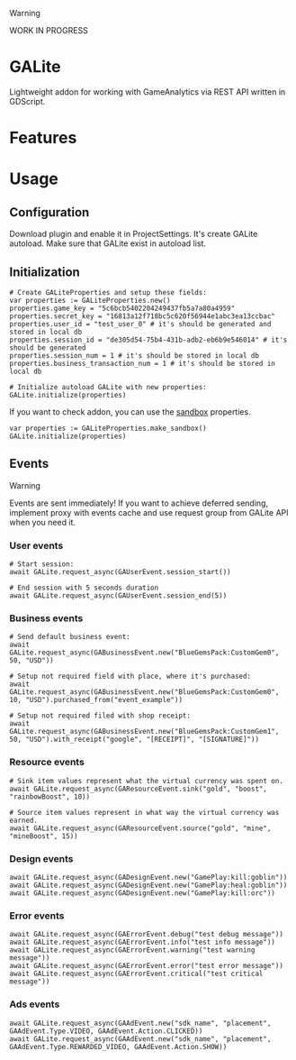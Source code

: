 > [!WARNING]
> WORK IN PROGRESS

# GALite

Lightweight addon for working with GameAnalytics via REST API written in GDScript.

# Features

# Usage

## Configuration

Download plugin and enable it in ProjectSettings. It's create GALite autoload. Make sure that GALite exist in autoload list.

## Initialization

```gdscript
# Create GALiteProperties and setup these fields:
var properties := GALiteProperties.new()
properties.game_key = "5c6bcb5402204249437fb5a7a80a4959"
properties.secret_key = "16813a12f718bc5c620f56944e1abc3ea13ccbac"
properties.user_id = "test_user_0" # it's should be generated and stored in local db
properties.session_id = "de305d54-75b4-431b-adb2-eb6b9e546014" # it's should be generated
properties.session_num = 1 # it's should be stored in local db
properties.business_transaction_num = 1 # it's should be stored in local db

# Initialize autoload GALite with new properties:
GALite.initialize(properties)
```

If you want to check addon, you can use the [sandbox](https://docs.gameanalytics.com/integrations/api/setup#sandbox) properties.

```gdscript
var properties := GALiteProperties.make_sandbox()
GALite.initialize(properties)
```

## Events

> [!WARNING]
> Events are sent immediately! If you want to achieve deferred sending, implement proxy with events cache and use request group from GALite API when you need it.

### User events

```gdscript
# Start session:
await GALite.request_async(GAUserEvent.session_start())

# End session with 5 seconds duration
await GALite.request_async(GAUserEvent.session_end(5))
```

### Business events

```gdscript
# Send default business event:
await GALite.request_async(GABusinessEvent.new("BlueGemsPack:CustomGem0", 50, "USD"))

# Setup not required field with place, where it's purchased:
await GALite.request_async(GABusinessEvent.new("BlueGemsPack:CustomGem0", 10, "USD").purchased_from("event_example"))

# Setup not required filed with shop receipt:
await GALite.request_async(GABusinessEvent.new("BlueGemsPack:CustomGem1", 50, "USD").with_receipt("google", "[RECEIPT]", "[SIGNATURE]"))
```

### Resource events

```gdscript
# Sink item values represent what the virtual currency was spent on.
await GALite.request_async(GAResourceEvent.sink("gold", "boost", "rainbowBoost", 10))

# Source item values represent in what way the virtual currency was earned.
await GALite.request_async(GAResourceEvent.source("gold", "mine", "mineBoost", 15))
```

### Design events

```gdscript
await GALite.request_async(GADesignEvent.new("GamePlay:kill:goblin"))
await GALite.request_async(GADesignEvent.new("GamePlay:heal:goblin"))
await GALite.request_async(GADesignEvent.new("GamePlay:kill:orc"))
```

### Error events

```gdscript
await GALite.request_async(GAErrorEvent.debug("test debug message"))
await GALite.request_async(GAErrorEvent.info("test info message"))
await GALite.request_async(GAErrorEvent.warning("test warning message"))
await GALite.request_async(GAErrorEvent.error("test error message"))
await GALite.request_async(GAErrorEvent.critical("test critical message"))
```

### Ads events

```gdscript
await GALite.request_async(GAAdEvent.new("sdk_name", "placement", GAAdEvent.Type.VIDEO, GAAdEvent.Action.CLICKED))
await GALite.request_async(GAAdEvent.new("sdk_name", "placement", GAAdEvent.Type.REWARDED_VIDEO, GAAdEvent.Action.SHOW))
```
